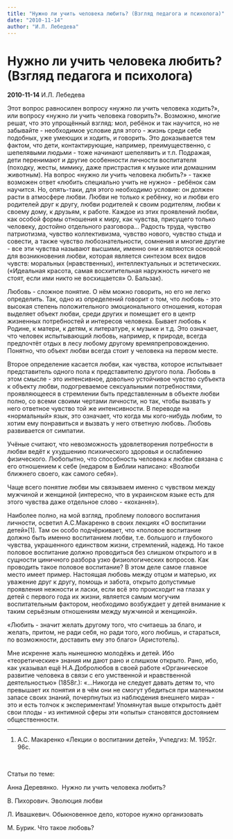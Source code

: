 ```yaml
---
title: "Нужно ли учить человека любить? (Взгляд педагога и психолога)"
date: "2010-11-14"
author: "И.Л. Лебедева"
---
```


# Нужно ли учить человека любить? (Взгляд педагога и психолога)

**2010-11-14** И.Л. Лебедева

Этот вопрос равносилен вопросу «нужно ли учить человека ходить?», или вопросу «нужно ли учить человека говорить?». Возможно, многие решат, что это упрощённый взгляд: мол, ребёнок и так научится, но не забывайте - необходимое условие для этого - жизнь среди себе подобных, уже умеющих и ходить, и говорить. Это доказывается тем фактом, что дети, контактирующие, например, преимущественно, с шепелявыми людьми - тоже начинают шепелявить и т.п. Подражая, дети перенимают и другие особенности личности воспитателя (походку, жесты, мимику, даже пристрастия к музыке или домашним животным). На вопрос «нужно ли учить человека любить?» - также возможен ответ «любить специально учить не нужно» - ребёнок сам научится. Но, опять-таки, для этого необходимо условие: он должен расти в атмосфере любви. Любви не только к ребёнку, но и любви его родителей друг к другу, любви родителей к своим родителям, любви к своему дому, к друзьям, к работе. Каждое из этих проявлений любви, как особой формы отношения к миру, как чувства, присущего только человеку, достойно отдельного разговора... Радость труда, чувство патриотизма, чувство коллективизма, чувство нового, чувство стыда и совести, а также чувство любознательности, сомнения и многие другие - все эти чувства называют высшими, именно они и являются основой для возникновения любви, которая является синтезом всех видов чувств: моральных (нравственных), интеллектуальных и эстетических. («Идеальная красота, самая восхитительная наружность ничего не стоят, если ими никто не восхищается» О. Бальзак).

Любовь - сложное понятие. О нём можно говорить, но его не легко определить. Так, одно из определений говорит о том, что любовь - это высокая степень положительного эмоционального отношения, которая выделяет объект любви, среди других и помещает его в центр жизненных потребностей и интересов человека. Бывает любовь к Родине, к матери, к детям, к литературе, к музыке и т.д. Это означает, что человек испытывающий любовь, например, к природе, всегда предпочтёт отдых в лесу любому другому времяпрепровождению. Понятно, что объект любви всегда стоит у человека на первом месте.

Второе определение касается любви, как чувства, которое испытывает представитель одного пола к представителю другого пола. Любовь в этом смысле - это интенсивное, довольно устойчивое чувство субъекта к объекту любви, подогреваемое сексуальными потребностями, проявляющееся в стремлении быть представленным в объекте любви полно, со всеми своими чертами личности, но так, чтобы вызвать у него ответное чувство той же интенсивности. В переводе на «нормальный» язык, это означает, что когда мы кого-нибудь любим, то хотим ему понравиться и вызвать у него ответную любовь. Любовь развивается от симпатии.

Учёные считают, что невозможность удовлетворения потребности в любви ведёт к ухудшению психического здоровья и ослаблению физического. Любопытно, что способность человека к любви связана с его отношением к себе (недаром в Библии написано: «Возлюби ближнего своего, как самого себя»).

Чаще всего понятие любви мы связываем именно с чувством между мужчиной и женщиной (интересно, что в украинском языке есть для этого чувства даже отдельное слово - «кохання»).

Наиболее полно, на мой взгляд, проблему полового воспитания личности, осветил А.С.Макаренко в своих лекциях «О воспитании детей»[1]. Там он особо подчёркивает, что «половое воспитание должно быть именно воспитанием любви, т.е. большого и глубокого чувства, украшенного единством жизни, стремлений, надежд. Но такое половое воспитание должно проводиться без слишком открытого и в сущности циничного разбора узко физиологических вопросов. Как проводить такое половое воспитание? В этом деле самое главное место имеет пример. Настоящая любовь между отцом и матерью, их уважение друг к другу, помощь и забота, открыто допустимые проявления нежности и ласки, если всё это происходит на глазах у детей с первого года их жизни, является самым могучим воспитательным фактором, необходимо возбуждает у детей внимание к таким серьёзным отношениям между мужчиной и женщиной».

«Любить - значит желать другому того, что считаешь за благо, и желать, притом, не ради себя, но ради того, кого любишь, и стараться, по возможности, доставить ему это благо» (Аристотель).

Мне искренне жаль нынешнюю молодёжь и детей. Ибо «теоретические» знания им дают рано и слишком открыто. Рано, ибо, как указывал ещё Н.А.Добролюбов в своей работе «Органическое развитие человека в связи с его умственной и нравственной деятельностью» (1858г.): «...Никогда не следует давать детям то, что превышает их понятия и в чём они не смогут убедиться при маленьком запасе своих знаний, почерпнутых из наблюдения внешнего мира» - это и есть толчок к экспериментам! Упомянутая выше открытость даёт свои плоды - из интимной сферы эти «опыты» становятся достоянием общественности.

____ 

1. А.С. Макаренко «Лекции о воспитании детей», Учпедгиз: М. 1952г. 96с.

 

Статьи по теме:

Анна Деревянко.  Нужно ли учить человека любить?

В. Пихорович. Эволюция любви

Л. Ивашкевич. Обыкновенное дело, которое нужно организовать

М. Бурик. Что такое любовь?